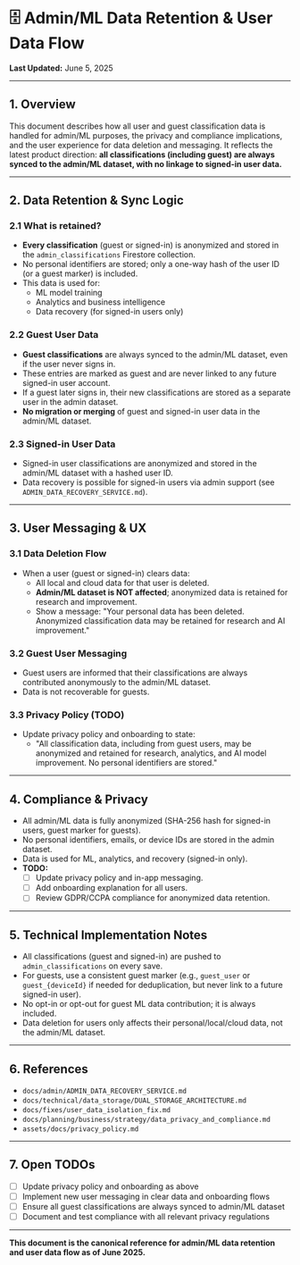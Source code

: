 # 🗄️ Admin/ML Data Retention & User Data Flow

**Last Updated:** June 5, 2025

---

## 1. Overview
This document describes how all user and guest classification data is handled for admin/ML purposes, the privacy and compliance implications, and the user experience for data deletion and messaging. It reflects the latest product direction: **all classifications (including guest) are always synced to the admin/ML dataset, with no linkage to signed-in user data.**

---

## 2. Data Retention & Sync Logic

### 2.1 What is retained?
- **Every classification** (guest or signed-in) is anonymized and stored in the `admin_classifications` Firestore collection.
- No personal identifiers are stored; only a one-way hash of the user ID (or a guest marker) is included.
- This data is used for:
  - ML model training
  - Analytics and business intelligence
  - Data recovery (for signed-in users only)

### 2.2 Guest User Data
- **Guest classifications** are always synced to the admin/ML dataset, even if the user never signs in.
- These entries are marked as guest and are never linked to any future signed-in user account.
- If a guest later signs in, their new classifications are stored as a separate user in the admin dataset.
- **No migration or merging** of guest and signed-in user data in the admin/ML dataset.

### 2.3 Signed-in User Data
- Signed-in user classifications are anonymized and stored in the admin/ML dataset with a hashed user ID.
- Data recovery is possible for signed-in users via admin support (see `ADMIN_DATA_RECOVERY_SERVICE.md`).

---

## 3. User Messaging & UX

### 3.1 Data Deletion Flow
- When a user (guest or signed-in) clears data:
  - All local and cloud data for that user is deleted.
  - **Admin/ML dataset is NOT affected**; anonymized data is retained for research and improvement.
  - Show a message: "Your personal data has been deleted. Anonymized classification data may be retained for research and AI improvement."

### 3.2 Guest User Messaging
- Guest users are informed that their classifications are always contributed anonymously to the admin/ML dataset.
- Data is not recoverable for guests.

### 3.3 Privacy Policy (TODO)
- Update privacy policy and onboarding to state:
  - "All classification data, including from guest users, may be anonymized and retained for research, analytics, and AI model improvement. No personal identifiers are stored."

---

## 4. Compliance & Privacy

- All admin/ML data is fully anonymized (SHA-256 hash for signed-in users, guest marker for guests).
- No personal identifiers, emails, or device IDs are stored in the admin dataset.
- Data is used for ML, analytics, and recovery (signed-in only).
- **TODO:**
  - [ ] Update privacy policy and in-app messaging.
  - [ ] Add onboarding explanation for all users.
  - [ ] Review GDPR/CCPA compliance for anonymized data retention.

---

## 5. Technical Implementation Notes

- All classifications (guest and signed-in) are pushed to `admin_classifications` on every save.
- For guests, use a consistent guest marker (e.g., `guest_user` or `guest_{deviceId}` if needed for deduplication, but never link to a future signed-in user).
- No opt-in or opt-out for guest ML data contribution; it is always included.
- Data deletion for users only affects their personal/local/cloud data, not the admin/ML dataset.

---

## 6. References
- `docs/admin/ADMIN_DATA_RECOVERY_SERVICE.md`
- `docs/technical/data_storage/DUAL_STORAGE_ARCHITECTURE.md`
- `docs/fixes/user_data_isolation_fix.md`
- `docs/planning/business/strategy/data_privacy_and_compliance.md`
- `assets/docs/privacy_policy.md`

---

## 7. Open TODOs
- [ ] Update privacy policy and onboarding as above
- [ ] Implement new user messaging in clear data and onboarding flows
- [ ] Ensure all guest classifications are always synced to admin/ML dataset
- [ ] Document and test compliance with all relevant privacy regulations

---

**This document is the canonical reference for admin/ML data retention and user data flow as of June 2025.** 